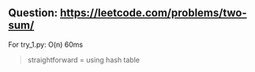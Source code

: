 Question: https://leetcode.com/problems/two-sum/
---

For try_1.py: O(n) 60ms
> straightforward = using hash table
